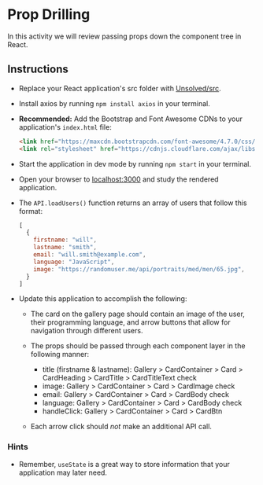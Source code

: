 # Prop Drilling

In this activity we will review passing props down the component tree in React.

## Instructions

* Replace your React application's src folder with [Unsolved/src](Unsolved/src).

* Install axios by running `npm install axios` in your terminal.

* **Recommended:** Add the Bootstrap and Font Awesome CDNs to your application's `index.html` file:

  ```html
  <link href="https://maxcdn.bootstrapcdn.com/font-awesome/4.7.0/css/font-awesome.min.css" rel="stylesheet" />
  <link rel="stylesheet" href="https://cdnjs.cloudflare.com/ajax/libs/twitter-bootstrap/4.0.0/css/bootstrap.min.css" />
  ```

* Start the application in dev mode by running `npm start` in your terminal.

* Open your browser to [localhost:3000](http://localhost:3000) and study the rendered application.

* The `API.loadUsers()` function returns an array of users that follow this format:

  ```js
  [
    {
      firstname: "will",
      lastname: "smith",
      email: "will.smith@example.com",
      language: "JavaScript",
      image: "https://randomuser.me/api/portraits/med/men/65.jpg",
    }
  ]
  ```

* Update this application to accomplish the following:

  * The card on the gallery page should contain an image of the user, their programming language, and arrow buttons that allow for navigation through different users.

  * The props should be passed through each component layer in the following manner:

    * title (firstname & lastname): Gallery > CardContainer > Card > CardHeading > CardTitle > CardTitleText
check
    * image: Gallery > CardContainer > Card > CardImage
check
    * email: Gallery > CardContainer > Card > CardBody
check
    * language: Gallery > CardContainer > Card > CardBody
check
    * handleClick: Gallery > CardContainer > Card > CardBtn

  * Each arrow click should *not* make an additional API call.

### Hints

* Remember, `useState` is a great way to store information that your application may later need.
